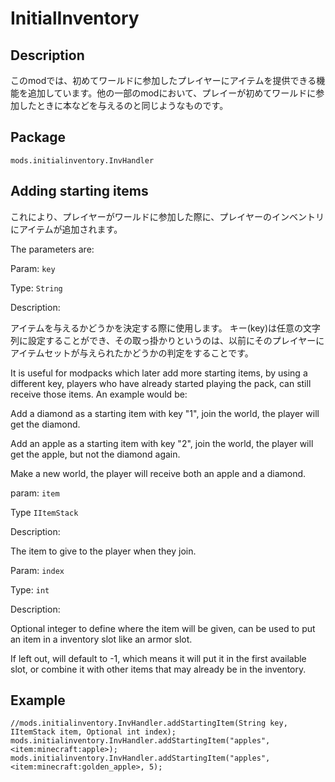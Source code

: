 # InitialInventory

## Description

このmodでは、初めてワールドに参加したプレイヤーにアイテムを提供できる機能を追加しています。他の一部のmodにおいて、プレイーが初めてワールドに参加したときに本などを与えるのと同じようなものです。

## Package
`mods.initialinventory.InvHandler`

## Adding starting items

これにより、プレイヤーがワールドに参加した際に、プレイヤーのインベントリにアイテムが追加されます。

The parameters are:


Param: `key`

Type: `String`

Description:

アイテムを与えるかどうかを決定する際に使用します。 キー(key)は任意の文字列に設定することができ、その取っ掛かりというのは、以前にそのプレイヤーにアイテムセットが与えられたかどうかの判定をすることです。

It is useful for modpacks which later add more starting items, by using a different key, players who have already started playing the pack, can still receive those items. An example would be:

Add a diamond as a starting item with key "1", join the world, the player will get the diamond.

Add an apple as a starting item with key "2", join the world, the player will get the apple, but not the diamond again.

Make a new world, the player will receive both an apple and a diamond.

param: `item`

Type `IItemStack`

Description:

The item to give to the player when they join.

Param: `index`

Type: `int`

Description:

Optional integer to define where the item will be given, can be used to put an item in a inventory slot like an armor slot.

If left out, will default to -1, which means it will put it in the first available slot, or combine it with other items that may already be in the inventory.


## Example

```zenscript
//mods.initialinventory.InvHandler.addStartingItem(String key, IItemStack item, Optional int index);
mods.initialinventory.InvHandler.addStartingItem("apples", <item:minecraft:apple>);
mods.initialinventory.InvHandler.addStartingItem("apples", <item:minecraft:golden_apple>, 5);
```


